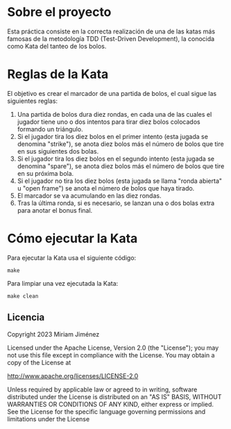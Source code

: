 # Sobre el proyecto 
Esta práctica consiste en la correcta realización de una de las katas más famosas de la metodología TDD (Test-Driven Development), la conocida como Kata del tanteo de los bolos.

# Reglas de la Kata
El objetivo es crear el marcador de una partida de bolos, el cual sigue las siguientes reglas:
1. Una partida de bolos dura diez rondas, en cada una de las cuales el jugador tiene uno o dos intentos para tirar diez bolos colocados formando un triángulo.
2. Si el jugador tira los diez bolos en el primer intento (esta jugada se denomina "strike"), se anota diez bolos más el número de bolos que tire en sus siguientes dos bolas.
3. Si el jugador tira los diez bolos en el segundo intento (esta jugada se denomina "spare"), se anota diez bolos más el número de bolos que tire en su próxima bola.
4. Si el jugador no tira los diez bolos (esta jugada se llama "ronda abierta" u "open frame") se anota el número de bolos que haya tirado.
5. El marcador se va acumulando en las diez rondas.
6. Tras la última ronda, si es necesario, se lanzan una o dos bolas extra para anotar el bonus final.

# Cómo ejecutar la Kata
Para ejecutar la Kata usa el siguiente código:

    make

Para limpiar una vez ejecutada la Kata:

    make clean

## Licencia
Copyright 2023 Miriam Jiménez

 Licensed under the Apache License, Version 2.0 (the "License");
 you may not use this file except in compliance with the License.
 You may obtain a copy of the License at
	
  http://www.apache.org/licenses/LICENSE-2.0
	
  Unless required by applicable law or agreed to in writing, software
  distributed under the License is distributed on an "AS IS" BASIS,
  WITHOUT WARRANTIES OR CONDITIONS OF ANY KIND, either express or implied.
  See the License for the specific language governing permissions and
  limitations under the License
